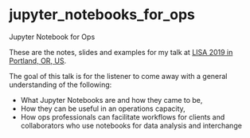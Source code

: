 # jupyter_notebooks_for_ops
Jupyter Notebook for Ops

These are the notes, slides and examples for my talk at [LISA 2019 in Portland, OR, US](https://www.usenix.org/conference/lisa19).

The goal of this talk is for the listener to come away with a general understanding of the following:

* What Jupyter Notebooks are and how they came to be,
* How they can be useful in an operations capacity,
* How ops professionals can facilitate workflows for clients and collaborators who use notebooks for
data analysis and interchange


